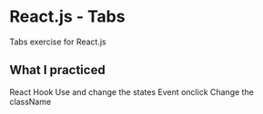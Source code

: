 # React.js - Tabs

Tabs exercise for React.js

## What I practiced

React Hook
Use and change the states
Event onclick
Change the className
